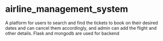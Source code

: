 # airline_management_system
A platform for users to search and find the tickets to book on their desired dates and can cancel them accordingly, and admin can add the flight and other details.  Flask and mongodb are used for backend
